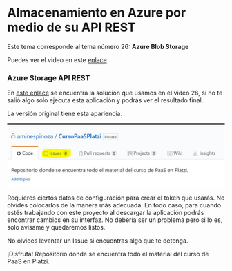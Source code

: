# Almacenamiento en Azure por medio de su API REST

Este tema corresponde al tema número 26: **Azure Blob Storage**

Puedes ver el video en este [enlace](https://platzi.com/clases/azure/).

### Azure Storage API REST

En [este enlace](https://github.com/aminespinoza/Azure-Rest-Api-Generator) se encuentra la solución que usamos en el video 26, si no te salió algo solo ejecuta esta aplicación y podrás ver el resultado final.

La versión original tiene esta apariencia.

<img src="Imagenes/Img001.JPG"/>

Requieres ciertos datos de configuración para crear el token que usarás. No olvides colocarlos de la manera más adecuada. En todo caso, para cuando estés trabajando con este proyecto al descargar la aplicación podrás encontrar cambios en su interfaz. No debería ser un problema pero si lo es, solo avísame y quedaremos listos.

No olvides levantar un Issue si encuentras algo que te detenga. 

¡Disfruta!
Repositorio donde se encuentra todo el material del curso de PaaS en Platzi.
